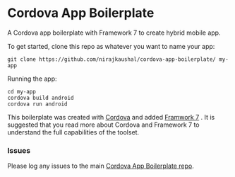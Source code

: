 # Cordova App Boilerplate
A Cordova app boilerplate with Framework 7 to create hybrid mobile app.

To get started, clone this repo as whatever you want to name your app:

```
git clone https://github.com/nirajkaushal/cordova-app-boilerplate/ my-app
```

Running the app:

```
cd my-app
cordova build android
cordova run android
```

This boilerplate was created with [Cordova](https://cordova.apache.org) and added [Framwork 7](https://github.com/framework7io/framework7) . It is suggested that you read more about Cordova and Framework 7 to understand the full capabilities of the toolset.

### Issues

Please log any issues to the main [Cordova App Boilerplate repo](https://github.com/nirajkaushal/cordova-app-boilerplate/issues).
